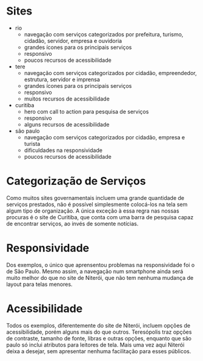 # Sites
- rio
  - navegação com serviços categorizados por prefeitura, turismo, cidadão, servidor, empresa e ouvidoria
  - grandes ícones para os principais serviços
  - responsivo
  - poucos recursos de acessibilidade
- tere
  - navegação com serviços categorizados por cidadão, empreendedor, estrutura, servidor e imprensa
  - grandes ícones para os principais serviços
  - responsivo
  - muitos recursos de acessibilidade
- curitiba
  - hero com call to action para pesquisa de serviços
  - responsivo
  - alguns recursos de acessibilidade
- são paulo
  - navegação com serviços categorizados por cidadão, empresa e turista
  - dificuldades na responsividade
  - poucos recursos de acessibilidade

# Categorização de Serviços
Como muitos sites governamentais incluem uma grande quantidade de serviços prestados,
não é possível simplesmente colocá-los na tela sem algum tipo de organização.
A única exceção à essa regra nas nossas procuras é o site de Curitiba, que conta com
uma barra de pesquisa capaz de encontrar serviços, ao invés de somente notícias.

# Responsividade
Dos exemplos, o único que aprensentou problemas na responsividade foi o de São Paulo.
Mesmo assim, a navegação num smartphone ainda será muito melhor do que no site de Niterói,
que não tem nenhuma mudança de layout para telas menores.

# Acessibilidade
Todos os exemplos, diferentemente do site de Niterói, incluem opções de acessibilidade,
porém alguns mais do que outros. Teresópolis traz opções de contraste, tamanho de fonte,
libras e outras opções, enquanto que são paulo só inclui atributos para leitores de tela.
Mais uma vez aqui Niterói deixa a desejar, sem apresentar nenhuma facilitação para
esses públicos.